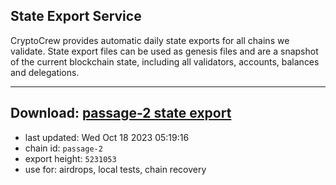 ## State Export Service
CryptoCrew provides automatic daily state exports for all chains we validate. State export files can be used as genesis files and are a snapshot of the current blockchain state, including all validators, accounts, balances and delegations.

---
**Download: [passage-2 state export](https://dl.ccvalidators.com/SERVICE/passage/passage-2_export_5231053.json)**
---

- last updated: Wed Oct 18 2023 05:19:16
- chain id: `passage-2`
- export height: `5231053`
- use for: airdrops, local tests, chain recovery
